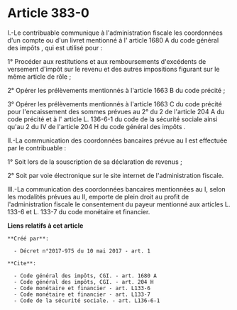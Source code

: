 # Article 383-0

I.-Le contribuable communique à l'administration fiscale les coordonnées d'un compte ou d'un livret mentionné à l'
article 1680 A du code général des impôts
, qui est utilisé pour :

1° Procéder aux restitutions et aux remboursements d'excédents de versement d'impôt sur le revenu et des autres impositions
figurant sur le même article de rôle ;

2° Opérer les prélèvements mentionnés à l'article 1663 B du code précité ;

3° Opérer les prélèvements mentionnés à l'article 1663 C du code précité pour l'encaissement des sommes prévues au 2° du 2 de
l'article 204 A du code précité et à l'
article L. 136-6-1 du code de la sécurité sociale
ainsi qu'au 
2 du IV de l'article 204 H du code général des impôts
.

II.-La communication des coordonnées bancaires prévue au I est effectuée par le contribuable :

1° Soit lors de la souscription de sa déclaration de revenus ;

2° Soit par voie électronique sur le site internet de l'administration fiscale.

III.-La communication des coordonnées bancaires mentionnées au I, selon les modalités prévues au II, emporte de plein droit
au profit de l'administration fiscale le consentement du payeur mentionné aux articles 
L. 133-6
et 
L. 133-7
du code monétaire et financier.

**Liens relatifs à cet article**

	**Créé par**:

	  - Décret n°2017-975 du 10 mai 2017 - art. 1

	**Cite**:

	  - Code général des impôts, CGI. - art. 1680 A
	  - Code général des impôts, CGI. - art. 204 H
	  - Code monétaire et financier - art. L133-6
	  - Code monétaire et financier - art. L133-7
	  - Code de la sécurité sociale. - art. L136-6-1
